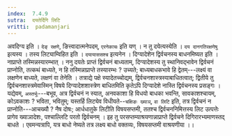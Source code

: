 ```yaml
---
index:  7.4.9
sutra:  दयतेर्दिगि लिटि
vritti:  padamanjari
---
```


अवदिग्य इति । `देङ् रक्षणे`, ङित्त्वादात्मनेपदम्, `एरनेकाचः` इति यण् ।
न तु दयेत्यस्येति । `दय दानगतिरक्षणेषु` इत्यस्य । तस्य लिट्याम्विहित इति । `दयायाससश्च` इत्यनेन ।
दिग्यादेशेन द्विर्वचनस्य बाधनमिष्यत इति । नाप्राप्ते तस्मिन्नस्यारम्भात् । ननु दयतेः प्राप्तं द्विर्वचनं बाध्यताम्, दिग्यादेशस्य तु स्थानिवद्भावेन द्विर्वचनं प्राप्नोति, तत्कथं बाध्यते, न हि तस्मिन्नाप्राप्ते तस्यारम्भः ? उच्यते; बाध्यबाधकभावे हि द्वेतम्---लक्ष्यं वा लक्षणेन बाध्यते, लक्षणं वा तेनेति । तत्राद्ये पक्षे स्यादेतच्चोद्यम्, द्विर्वचनशास्त्रस्याबाधितत्वात्; द्वितीये तु द्विर्वचनशास्त्रमेवास्मिन् विषये दिग्यादेशशास्त्रेण बाधितमिति कृतेऽपि दिग्यादेशे नास्ति द्विर्वचनस्य प्रसङ्गः । यद्येवम्, `अस्तर्भूः`---बभूव, अत्र द्विर्वचनं न स्यात्, अनवकाशा हि विधयो बाधका भवन्ति, सावकाशश्चायम्, कोऽवकाशः ? भविता, भवितुम्; यस्तर्हि लिट्येव विधीयते--`चक्षिङः ख्याञ्`, `वा लिटि` इति, तत्र द्विर्वचनं न प्राप्नोति---आचख्यौ ? नैष दोषः; आर्धधातुके लिटीति विषयसप्तमी, ततश्च द्विर्वचननिमित्तस्य लिट उत्पत्तेः प्रागेव ख्याञादेशः, पश्चाल्लिटि परतो द्विर्वचनम् । इह तु परसप्तम्याश्रयणान्नाप्राप्ते द्विर्वचने दिगिरारभ्यमाणस्तद् बाधते । एवमन्यत्रापि, यत्र बाधो नेष्यते तत्र लक्ष्य बाधो वक्तव्यः, विषयसप्तमी वाश्रयणीया ।।
